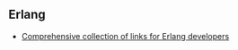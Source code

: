 ## Erlang

 * [Comprehensive collection of links for Erlang developers](https://github.com/0xAX/erlang-bookmarks/blob/master/ErlangBookmarks.md)
